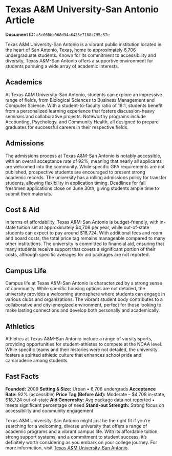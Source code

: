 # Texas A&M University-San Antonio Article

**Document ID:** `a5c068bb068d34a6428e7188c795c57e`

Texas A&M University-San Antonio is a vibrant public institution located in the heart of San Antonio, Texas, home to approximately 6,706 undergraduate students. Known for its commitment to accessibility and diversity, Texas A&M-San Antonio offers a supportive environment for students pursuing a wide array of academic interests.

## Academics
At Texas A&M University-San Antonio, students can explore an impressive range of fields, from Biological Sciences to Business Management and Computer Science. With a student-to-faculty ratio of 18:1, students benefit from a personalized learning experience that fosters discussion-heavy seminars and collaborative projects. Noteworthy programs include Accounting, Psychology, and Community Health, all designed to prepare graduates for successful careers in their respective fields.

## Admissions
The admissions process at Texas A&M-San Antonio is notably accessible, with an overall acceptance rate of 92%, meaning that nearly all applicants are welcomed into the community. While specific GPA requirements are not published, prospective students are encouraged to present strong academic records. The university has a rolling admissions policy for transfer students, allowing flexibility in application timing. Deadlines for fall freshmen applications close on June 30th, giving students ample time to submit their materials.

## Cost & Aid
In terms of affordability, Texas A&M-San Antonio is budget-friendly, with in-state tuition set at approximately $4,708 per year, while out-of-state students can expect to pay around $18,724. With additional fees and room and board costs, the total price tag remains manageable compared to many other institutions. The university is committed to financial aid, ensuring that many students receive support that covers a significant portion of their costs, although specific averages for aid packages are not reported.

## Campus Life
Campus life at Texas A&M-San Antonio is characterized by a strong sense of community. While specific housing options are not detailed, the university provides a welcoming atmosphere where students can engage in various clubs and organizations. The vibrant student body contributes to a collaborative and city-energized environment, perfect for those looking to make lasting connections and develop both personally and academically.

## Athletics
Athletics at Texas A&M-San Antonio include a range of varsity sports, providing opportunities for student-athletes to compete at the NCAA level. While specific teams and their histories were not detailed, the university fosters a spirited athletic culture that enhances school pride and camaraderie among students.

## Fast Facts
**Founded:** 2009
**Setting & Size:** Urban • 6,706 undergrads
**Acceptance Rate:** 92% (accessible)
**Price Tag (Before Aid):** Moderate – $4,708 in-state, $18,724 out-of-state
**Aid Generosity:** Avg package data not reported • meets significant percentage of need
**Stand-out Strength:** Strong focus on accessibility and community engagement

Texas A&M University-San Antonio might just be the right fit if you’re searching for a welcoming, diverse university that offers a range of academic programs and a vibrant campus life. With its affordable tuition, strong support systems, and a commitment to student success, it’s definitely worth considering as you embark on your college journey. For more information, visit [Texas A&M University-San Antonio](https://www.petersons.com/college-search/texas-a-and-m-university-san-antonio-000_10059097.aspx).
